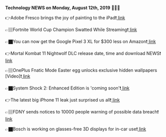 <b>Technology NEWS on Monday, August 12th, 2019</b> 📡📡📡 

👉Adobe Fresco brings the joy of painting to the iPad❗️<a href='https://www.google.com/url?rct=j&sa=t&url=https://www.theverge.com/2019/8/12/20794481/adobe-fresco-hands-on-painting-app-ipad-pro&ct=ga&cd=CAIyGmVjZmViYzNiZjFkNzQyNDM6Y29tOmVuOlVT&usg=AFQjCNHLWhm-e6wdZcVvrlfjs6-7yAmC3g'> link</a>

👉🏽Fortnite World Cup Champion Swatted While Streaming❗️<a href='https://www.google.com/url?rct=j&sa=t&url=https://comicbook.com/gaming/2019/08/12/fortnite-bugha-swatting-twitch/&ct=ga&cd=CAIyGmVjZmViYzNiZjFkNzQyNDM6Y29tOmVuOlVT&usg=AFQjCNFaGdxdHLLobbsIBlDIArg3F7vROQ'> link</a>

👉🏿You can now get the Google Pixel 3 XL for $300 less on Amazon❗️<a href='https://www.google.com/url?rct=j&sa=t&url=https://www.digitaltrends.com/dtdeals/google-pixel-3-amazon-300-dollar-price-cut/&ct=ga&cd=CAIyGmVjZmViYzNiZjFkNzQyNDM6Y29tOmVuOlVT&usg=AFQjCNE6ZXdg2ZbgkzyYxvsmwaF_HxQj0A'> link</a>

👉Mortal Kombat 11 Nightwolf DLC release date, time and download NEWS❗️<a href='https://www.google.com/url?rct=j&sa=t&url=https://www.express.co.uk/entertainment/gaming/1164746/Mortal-Kombat-11-Nightwolf-DLC-release-date-time-download-NEWS-PS4-Xbox-One-Switch&ct=ga&cd=CAIyGmVjZmViYzNiZjFkNzQyNDM6Y29tOmVuOlVT&usg=AFQjCNEFpbYkMvCwzxbzQ0K-AFD9-cAF8Q'> link</a>

👉🏽OnePlus Fnatic Mode Easter egg unlocks exclusive hidden wallpapers [Video]❗️<a href='https://www.google.com/url?rct=j&sa=t&url=https://9to5google.com/2019/08/12/oneplus-fnatic-mode-easter-egg/&ct=ga&cd=CAIyGmVjZmViYzNiZjFkNzQyNDM6Y29tOmVuOlVT&usg=AFQjCNErKLdm0Jyle8usg9NJeiKb6Jd3eA'> link</a>

👉🏿System Shock 2: Enhanced Edition is 'coming soon'❗️<a href='https://www.google.com/url?rct=j&sa=t&url=https://venturebeat.com/2019/08/12/system-shock-2-enhanced-edition-is-coming-soon/&ct=ga&cd=CAIyGmVjZmViYzNiZjFkNzQyNDM6Y29tOmVuOlVT&usg=AFQjCNEBG1f2xngnahaxV8kOJeXgONoS4A'> link</a>

👉The latest big iPhone 11 leak just surprised us all❗️<a href='https://www.google.com/url?rct=j&sa=t&url=https://bgr.com/2019/08/12/iphone-11-release-date-pro-triple-camera/&ct=ga&cd=CAIyGmVjZmViYzNiZjFkNzQyNDM6Y29tOmVuOlVT&usg=AFQjCNGry0uQ0f3F7pNmeTtndEAKl1Om7Q'> link</a>

👉🏽FDNY sends notices to 10000 people warning of possible data breach❗️<a href='https://www.google.com/url?rct=j&sa=t&url=https://www.brooklynpaper.com/stories/42/33/all-fdny-data-breach-2019-08-16-bk.html&ct=ga&cd=CAIyGmVjZmViYzNiZjFkNzQyNDM6Y29tOmVuOlVT&usg=AFQjCNHTBxt8TZ5gP8qA3LqfWTy2lEV2gw'> link</a>

👉🏿Bosch is working on glasses-free 3D displays for in-car use❗️<a href='https://www.google.com/url?rct=j&sa=t&url=https://techcrunch.com/2019/08/12/bosch-is-working-on-glasses-free-3d-displays-for-in-car-use/&ct=ga&cd=CAIyGmVjZmViYzNiZjFkNzQyNDM6Y29tOmVuOlVT&usg=AFQjCNGIZmfd_PGhmeLABFUjVVo5MMjLBg'> link</a>

